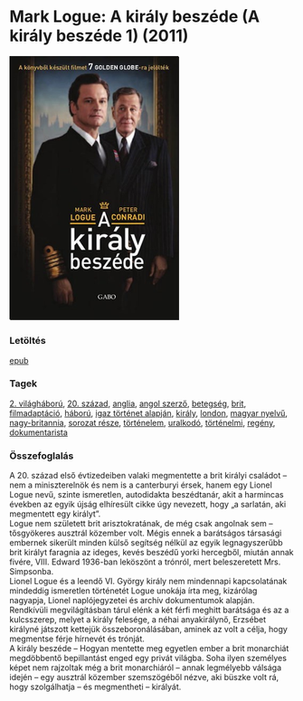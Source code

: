 # <a name="id_298">Mark Logue: A király beszéde (A király beszéde 1) (2011)</a>
<img src="https://github.com/BercziSandor/calibre_lib/raw/main/libs/main/Mark%20Logue/A%20Kiraly%20Beszede%20%28298%29/cover.jpg" alt="cover" width="300"/>

### Letöltés
[epub](https://github.com/BercziSandor/calibre_lib/raw/main/libs/main/Mark%20Logue/A%20Kiraly%20Beszede%20%28298%29/A%20kiraly%20beszede%20-%20Mark%20Logue.epub)

### Tagek
[2. világháború](https://github.com/berczisandor/calibre_lib/blob/main/libs/main/tags/2.%20vil%c3%a1gh%c3%a1bor%c3%ba.md), [20. század](https://github.com/berczisandor/calibre_lib/blob/main/libs/main/tags/20.%20sz%c3%a1zad.md), [anglia](https://github.com/berczisandor/calibre_lib/blob/main/libs/main/tags/anglia.md), [angol szerző](https://github.com/berczisandor/calibre_lib/blob/main/libs/main/tags/angol%20szerz%c5%91.md), [betegség](https://github.com/berczisandor/calibre_lib/blob/main/libs/main/tags/betegs%c3%a9g.md), [brit](https://github.com/berczisandor/calibre_lib/blob/main/libs/main/tags/brit.md), [filmadaptáció](https://github.com/berczisandor/calibre_lib/blob/main/libs/main/tags/filmadapt%c3%a1ci%c3%b3.md), [háború](https://github.com/berczisandor/calibre_lib/blob/main/libs/main/tags/h%c3%a1bor%c3%ba.md), [igaz történet alapján](https://github.com/berczisandor/calibre_lib/blob/main/libs/main/tags/igaz%20t%c3%b6rt%c3%a9net%20alapj%c3%a1n.md), [király](https://github.com/berczisandor/calibre_lib/blob/main/libs/main/tags/kir%c3%a1ly.md), [london](https://github.com/berczisandor/calibre_lib/blob/main/libs/main/tags/london.md), [magyar nyelvű](https://github.com/berczisandor/calibre_lib/blob/main/libs/main/tags/magyar%20nyelv%c5%b1.md), [nagy-britannia](https://github.com/berczisandor/calibre_lib/blob/main/libs/main/tags/nagy-britannia.md), [sorozat része](https://github.com/berczisandor/calibre_lib/blob/main/libs/main/tags/sorozat%20r%c3%a9sze.md), [történelem](https://github.com/berczisandor/calibre_lib/blob/main/libs/main/tags/t%c3%b6rt%c3%a9nelem.md), [uralkodó](https://github.com/berczisandor/calibre_lib/blob/main/libs/main/tags/uralkod%c3%b3.md), [történelmi](https://github.com/berczisandor/calibre_lib/blob/main/libs/main/tags/t%c3%b6rt%c3%a9nelmi.md), [regény](https://github.com/berczisandor/calibre_lib/blob/main/libs/main/tags/reg%c3%a9ny.md), [dokumentarista](https://github.com/berczisandor/calibre_lib/blob/main/libs/main/tags/dokumentarista.md)

### Összefoglalás
<div>
<p>A ​20. század első évtizedeiben valaki megmentette a brit királyi családot – nem a miniszterelnök és nem is a canterburyi érsek, hanem egy Lionel Logue nevű, szinte ismeretlen, autodidakta beszédtanár, akit a harmincas években az egyik újság elhíresült cikke úgy nevezett, hogy „a sarlatán, aki megmentett egy királyt”.<br>Logue nem született brit arisztokratának, de még csak angolnak sem – tősgyökeres ausztrál közember volt. Mégis ennek a barátságos társasági embernek sikerült minden külső segítség nélkül az egyik legnagyszerűbb brit királyt faragnia az ideges, kevés beszédű yorki hercegből, miután annak fivére, VIII. Edward 1936-ban leköszönt a trónról, mert beleszeretett Mrs. Simpsonba.<br>Lionel Logue és a leendő VI. György király nem mindennapi kapcsolatának mindeddig ismeretlen történetét Logue unokája írta meg, kizárólag nagyapja, Lionel naplójegyzetei és archív dokumentumok alapján. Rendkívüli megvilágításban tárul elénk a két férfi meghitt barátsága és az a kulcsszerep, melyet a király felesége, a néhai anyakirálynő, Erzsébet királyné játszott kettejük összeboronálásában, aminek az volt a célja, hogy megmentse férje hírnevét és trónját.<br>A király beszéde – Hogyan mentette meg egyetlen ember a brit monarchiát megdöbbentő bepillantást enged egy privát világba. Soha ilyen személyes képet nem rajzoltak még a brit monarchiáról – annak legmélyebb válsága idején – egy ausztrál közember szemszögéből nézve, aki büszke volt rá, hogy szolgálhatja – és megmentheti – királyát.</p></div>



